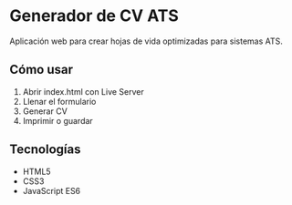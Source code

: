 # Generador de CV ATS

Aplicación web para crear hojas de vida optimizadas para sistemas ATS.

## Cómo usar
1. Abrir index.html con Live Server
2. Llenar el formulario
3. Generar CV
4. Imprimir o guardar

## Tecnologías
- HTML5
- CSS3
- JavaScript ES6